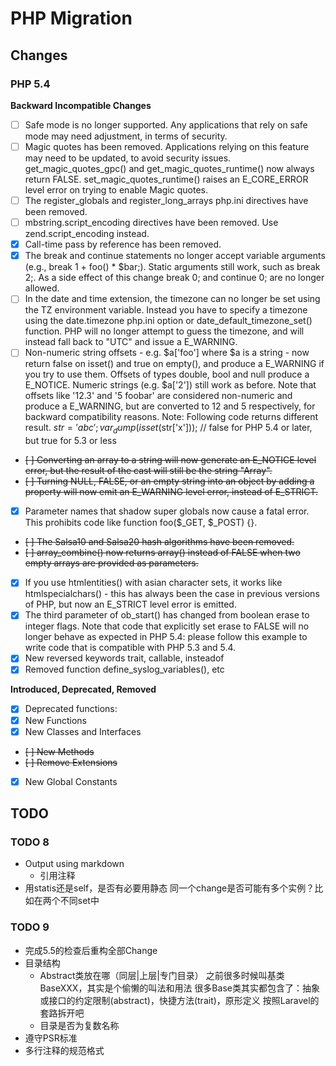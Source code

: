 # PHP Migration

## Changes

### PHP 5.4

**Backward Incompatible Changes**
- [ ] Safe mode is no longer supported. Any applications that rely on safe mode may need adjustment, in terms of security.
- [ ] Magic quotes has been removed. Applications relying on this feature may need to be updated, to avoid security issues. get_magic_quotes_gpc() and get_magic_quotes_runtime() now always return FALSE. set_magic_quotes_runtime() raises an E_CORE_ERROR level error on trying to enable Magic quotes.
- [ ] The register_globals and register_long_arrays php.ini directives have been removed.
- [ ] mbstring.script_encoding directives have been removed. Use zend.script_encoding instead.
- [x] Call-time pass by reference has been removed.
- [x] The break and continue statements no longer accept variable arguments (e.g., break 1 + foo() * $bar;). Static arguments still work, such as break 2;. As a side effect of this change break 0; and continue 0; are no longer allowed.
- [ ] In the date and time extension, the timezone can no longer be set using the TZ environment variable. Instead you have to specify a timezone using the date.timezone php.ini option or date_default_timezone_set() function. PHP will no longer attempt to guess the timezone, and will instead fall back to "UTC" and issue a E_WARNING.
- [ ] Non-numeric string offsets - e.g. $a['foo'] where $a is a string - now return false on isset() and true on empty(), and produce a E_WARNING if you try to use them. Offsets of types double, bool and null produce a E_NOTICE. Numeric strings (e.g. $a['2']) still work as before. Note that offsets like '12.3' and '5 foobar' are considered non-numeric and produce a E_WARNING, but are converted to 12 and 5 respectively, for backward compatibility reasons. Note: Following code returns different result. $str='abc';var_dump(isset($str['x'])); // false for PHP 5.4 or later, but true for 5.3 or less
- ~~[ ] Converting an array to a string will now generate an E_NOTICE level error, but the result of the cast will still be the string "Array".~~
- ~~[ ] Turning NULL, FALSE, or an empty string into an object by adding a property will now emit an E_WARNING level error, instead of E_STRICT.~~
- [x] Parameter names that shadow super globals now cause a fatal error. This prohibits code like function foo($_GET, $_POST) {}.
- ~~[ ] The Salsa10 and Salsa20 hash algorithms have been removed.~~
- ~~[ ] array_combine() now returns array() instead of FALSE when two empty arrays are provided as parameters.~~
- [x] If you use htmlentities() with asian character sets, it works like htmlspecialchars() - this has always been the case in previous versions of PHP, but now an E_STRICT level error is emitted.
- [x] The third parameter of ob_start() has changed from boolean erase to integer flags. Note that code that explicitly set erase to FALSE will no longer behave as expected in PHP 5.4: please follow this example to write code that is compatible with PHP 5.3 and 5.4.
- [x] New reversed keywords trait, callable, insteadof
- [x] Removed function define_syslog_variables(), etc

**Introduced, Deprecated, Removed**
- [x] Deprecated functions:
- [x] New Functions
- [x] New Classes and Interfaces
- ~~[ ] New Methods~~
- ~~[ ] Remove Extensions~~
- [x] New Global Constants


## TODO


### TODO 8
- Output using markdown
    - 引用注释
- 用statis还是self，是否有必要用静态
    同一个change是否可能有多个实例？比如在两个不同set中

### TODO 9
- 完成5.5的检查后重构全部Change
- 目录结构
    - Abstract类放在哪（同层|上层|专门目录）
        之前很多时候叫基类BaseXXX，其实是个偷懒的叫法和用法
        很多Base类其实都包含了：抽象或接口的约定限制(abstract)，快捷方法(trait)，原形定义
        按照Laravel的套路拆开吧
    - 目录是否为复数名称
- 遵守PSR标准
- 多行注释的规范格式
